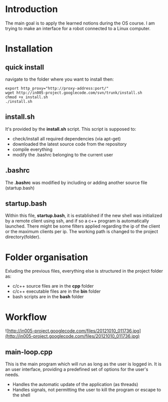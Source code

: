 # Introduction #
The main goal is to apply the learned notions during the OS course.
I am trying to make an interface for a robot connected to a Linux computer.
# Installation #
## quick install ##
navigate to the folder where you want to install then:
```
export http_proxy="http://proxy-address:port/"
wget http://in005-project.googlecode.com/svn/trunk/install.sh
chmod +x install.sh
./install.sh
```
## install.sh ##
It's provided by the **install.sh** script. This script is supposed to:
  * check/install all required dependencies (via apt-get)
  * downloaded the latest source code from the repository
  * compile everything
  * modify the .bashrc belonging to the current user
## .bashrc ##
The **.bashrc** was modified by including or adding another source file (startup.bash)
## startup.bash ##
Within this file, **startup.bash**, it is established if the new shell was initialized by a remote client using ssh, and if so a c++ program is automatically launched. There might be some filters applied regarding the ip of the client or the maximum clients per ip. The working path is changed to the project directory(folder).
# Folder organisation #
Exluding the previous files, everything else is structured in the project folder as:
  * c/c++ source files are in the **cpp** folder
  * c/c++ executable files are in the **bin** folder
  * bash scripts are in the **bash** folder
# Workflow #
![http://in005-project.googlecode.com/files/20121010_011736.jpg](http://in005-project.googlecode.com/files/20121010_011736.jpg)
## main-loop.cpp ##
This is the main program which will run as long as the user is logged in.
It is an user interface, providing a predefined set of options for the user's needs.
  * Handles the automatic update of the application (as threads)
  * Handles signals, not permitting the user to kill the program or escape to the shell